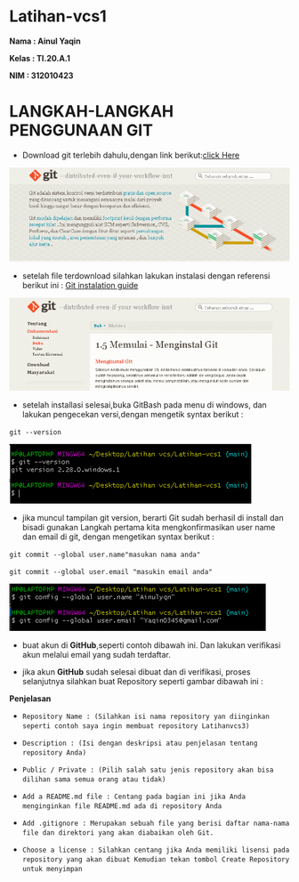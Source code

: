 # Latihan-vcs1

**Nama : Ainul Yaqin**

**Kelas : TI.20.A.1**

**NIM : 312010423**

# **LANGKAH-LANGKAH PENGGUNAAN GIT <br>**

* Download git terlebih dahulu,dengan link 
berikut:[click Here](https://git-scm.com/)

![download git](foto/Ss.png)

* setelah file terdownload silahkan lakukan instalasi dengan referensi berikut ini : [Git instalation guide](https://git-scm.com/book/en/v2/Getting-Started-Installing-Git)

![instalasi git](foto/ss2.png)

* setelah installasi selesai,buka GitBash pada menu di windows, dan lakukan pengecekan versi,dengan mengetik syntax berikut :

`git --version`

![Version](foto/version1.png)

* jika muncul tampilan git version, berarti Git sudah berhasil di install dan bisadi gunakan Langkah pertama kita mengkonfirmasikan user name dan email di git, dengan mengetikan syntax berikut :

`git commit --global user.name"masukan nama anda"`

`git commit --global user.email "masukin email anda"`

![user](foto/email.png)

* buat akun di **GitHub**,seperti contoh dibawah ini. Dan lakukan verifikasi akun melalui email yang sudah terdaftar.

* jika akun **GitHub** sudah selesai dibuat dan di verifikasi, proses selanjutnya silahkan buat Repository seperti gambar dibawah ini :

**Penjelasan**

* `Repository Name : (Silahkan isi nama repository yan diinginkan seperti contoh saya ingin membuat repository Latihanvcs3)`

* `Description : (Isi dengan deskripsi atau penjelasan tentang repository Anda)`

* `Public / Private : (Pilih salah satu jenis repository akan bisa dilihan sama semua orang atau tidak)`

* `Add a README.md file : Centang pada bagian ini jika Anda menginginkan file README.md ada di repository Anda`

* `Add .gitignore : Merupakan sebuah file yang berisi daftar nama-nama file dan direktori yang akan diabaikan oleh Git.`

* `Choose a license : Silahkan centang jika Anda memiliki lisensi pada repository yang akan dibuat Kemudian tekan tombol Create Repository untuk menyimpan`
